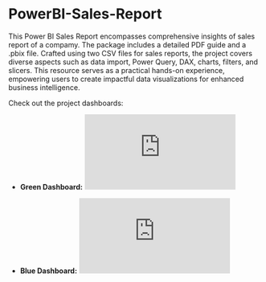 # PowerBI-Sales-Report
This Power BI Sales Report encompasses comprehensive insights of sales report of a compamy. The package includes a detailed PDF guide and a .pbix file. Crafted using two CSV files for sales reports, the project covers diverse aspects such as data import, Power Query, DAX, charts, filters, and slicers. This resource serves as a practical hands-on experience, empowering users to create impactful data visualizations for enhanced business intelligence.

Check out the project dashboards:

- **Green Dashboard:** ![Green Dashboard](https://github.com/sajidkhan2067/PowerBI-Sales-Report/files/13851374/Sajid.Sales.Report.Dashboard.pdf)

- **Blue Dashboard:** ![](https://github.com/sajidkhan2067/PowerBI-Sales-Report/files/13851376/Sajid.Sales.Report.Blue.Dashboard.pdf)

